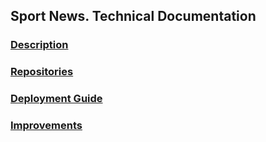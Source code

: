 ## Sport News. Technical Documentation

### [Description](description/description.md)

### [Repositories](repositories/repositories.md)

### [Deployment Guide](deployment/deployment.md)

### [Improvements](improvements/improvements.md)
